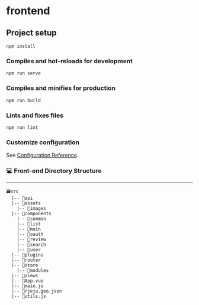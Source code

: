 # frontend

## Project setup
```
npm install
```

### Compiles and hot-reloads for development
```
npm run serve
```

### Compiles and minifies for production
```
npm run build
```

### Lints and fixes files
```
npm run lint
```

### Customize configuration
See [Configuration Reference](https://cli.vuejs.org/config/).





### 💻 Front-end Directory Structure

------

```
🗃️src
  |-- 📁api
  |-- 📁assets
  	|-- 📁images
  |-- 📁components
  	|-- 📁common
  	|-- 📁list
	|-- 📁main
	|-- 📁oauth
	|-- 📁review
	|-- 📁search
	|-- 📁user
  |-- 📁plugins
  |-- 📁router
  |-- 📁store
  	|-- 📁modules
  |-- 📁views
  |-- 📄App.vue
  |-- 📄main.js
  |-- 📄rjeju.geo.json
  |-- 📄utils.js
```

